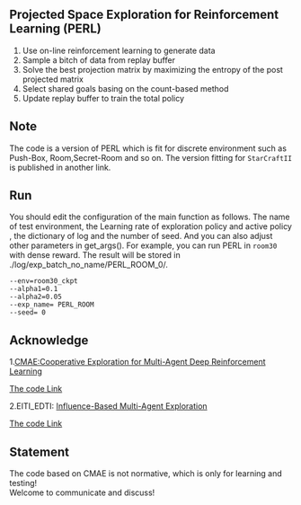 ## Projected Space Exploration for Reinforcement Learning (PERL) 

1. Use on-line reinforcement learning to generate data
2. Sample a bitch of data from replay buffer
3. Solve the best projection matrix by maximizing the entropy of the post projected matrix
4. Select shared goals basing on the count-based method
5. Update replay buffer to train the total policy

## Note

The code is a version of PERL which is fit for discrete environment such as Push-Box,
Room,Secret-Room and so on. The version fitting for `StarCraftII` is published in another link. 

## Run

You should edit the configuration of the main function as follows. The name of test 
environment, the Learning rate of exploration policy and active policy
, the dictionary of log and the number of seed.
And you can also adjust other parameters in get_args().
For example, you can run PERL in `room30` with dense reward. 
The result will be stored in ./log/exp_batch_no_name/PERL_ROOM_0/.

    --env=room30_ckpt
    --alpha1=0.1
    --alpha2=0.05
    --exp_name= PERL_ROOM
    --seed= 0

## Acknowledge

1.[CMAE:Cooperative Exploration for Multi-Agent Deep Reinforcement Learning](https://arxiv.org/abs/2107.11444)

  [The code Link](https://github.com/IouJenLiu/CMAE)

2.EITI_EDTI: [Influence-Based Multi-Agent Exploration](https://arxiv.org/abs/1910.05512)
  
  [The code Link](https://github.com/TonghanWang/EITI-EDTI)


## Statement

The code based on CMAE  is not  normative, which is only for learning and testing!  
Welcome to communicate and discuss!
